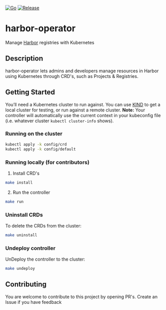 [![Go](https://github.com/middlewaregruppen/harbor-operator/actions/workflows/go.yaml/badge.svg?branch=master)](https://github.com/middlewaregruppen/harbor-operator/actions/workflows/go.yaml) [![Release](https://github.com/middlewaregruppen/harbor-operator/actions/workflows/release.yaml/badge.svg)](https://github.com/middlewaregruppen/harbor-operator/actions/workflows/release.yaml)

# harbor-operator
Manage [Harbor](https://goharbor.io/) registries with Kubernetes

## Description
harbor-operator lets admins and developers manage resources in Harbor using Kubernetes through CRD's, such as Projects & Registries.

## Getting Started
You’ll need a Kubernetes cluster to run against. You can use [KIND](https://sigs.k8s.io/kind) to get a local cluster for testing, or run against a remote cluster.
**Note:** Your controller will automatically use the current context in your kubeconfig file (i.e. whatever cluster `kubectl cluster-info` shows).

### Running on the cluster
```sh
kubectl apply -k config/crd
kubectl apply -k config/default
```

### Running locally (for contributors)
1. Install CRD's
```sh
make install
```
2. Run the controller
```sh
make run
```

### Uninstall CRDs
To delete the CRDs from the cluster:

```sh
make uninstall
```

### Undeploy controller
UnDeploy the controller to the cluster:

```sh
make undeploy
```

## Contributing
You are welcome to contribute to this project by opening PR's. Create an Issue if you have feedback
